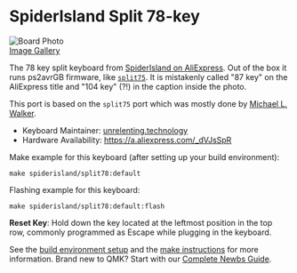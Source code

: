 # SpiderIsland Split 78-key

![Board Photo](https://i.imgur.com/N3DjdGql.jpg)  
[Image Gallery](https://imgur.com/a/0AUY8Ng)

The 78 key split keyboard from [SpiderIsland on AliExpress](https://a.aliexpress.com/_dVJsSpR).
Out of the box it runs ps2avrGB firmware, like [`split75`](../../wheatfield/split75/README.md).
It is mistakenly called "87 key" on the AliExpress title and "104 key" (?!) in the caption inside the photo.

This port is based on the `split75` port which was mostly done by [Michael L. Walker](https://github.com/walkerstop).

* Keyboard Maintainer: [unrelenting.technology](https://github.com/unrelentingtech)
* Hardware Availability: https://a.aliexpress.com/_dVJsSpR

Make example for this keyboard (after setting up your build environment):

    make spiderisland/split78:default

Flashing example for this keyboard:

    make spiderisland/split78:default:flash

**Reset Key**: Hold down the key located at the leftmost position in the top row, commonly programmed as Escape while plugging in the keyboard.

See the [build environment setup](https://docs.qmk.fm/#/getting_started_build_tools) and the [make instructions](https://docs.qmk.fm/#/getting_started_make_guide) for more information. Brand new to QMK? Start with our [Complete Newbs Guide](https://docs.qmk.fm/#/newbs).
